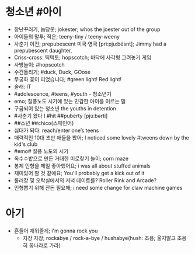 # 청소년 #아이
* 장난꾸러기, 놈당꾼; jokester; whos the joester out of the group
* 아이들의 말투; 작은; teeny-tiny / teeny-weeny
* 사춘기 이전; prepubescent 미국·영국 [prì:pju:bésnt];  Jimmy had a prepubescent daughter,
* Criss-cross: 틱택토;  hopscotch; 바닥에 사각형 그려놓기 게임
* 사방놀이: #hopscotch
* 수건돌리기; #duck, Duck, GOose
* 무궁화 꽃이 피었습니다; #green light! Red light!
* 술래: IT
* #adolescence, #teens, #youth - 청소년기
* emo; 질풍노도 시기에 있는 민감한 아이를 이르는 말
* 구금되어 있는 청소년 							 the youths in detention
* #사춘기 왔다 I #hit ##puberty [pjúːbǝrti]
* ##소년 ##chico(스페인어)
* 십대가 되다: reach/enter one’s teens
* 매력적인 10대 초반 애들을 봤어; I noticed some lovely #tweens down by the kid's club
* #emo# 질풍 노도의 시기
* 옥수수밭으로 만든 거대한 미로찾기 놀이; corn maze
* 봉제 인형을 제일 좋아했어요; i was all about stuffed animals
* 재미있어 할 것 같애요; You'll probably get a kick out of it
* 롤러장 및 오락실에서의 저녁 데이트를? Roller Rink and Arcade?
* 인형뽑기 위해 잔돈 필요해; i need some change for claw machine games

# 아기
* 흔들어 재워줄게; i'm gonna rock you
	* 자장 자장; rockabye / rock-a-bye / hushabye(hush: 조용; 울지말고 조용히 꿈나라로 가라)